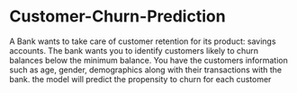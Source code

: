 # Customer-Churn-Prediction
A Bank wants to take care of customer retention for its product: savings accounts. The bank wants you to identify customers likely to churn balances below the minimum balance. You have the customers information such as age, gender, demographics along with their transactions with the bank. the model  will predict the propensity to churn for each customer
